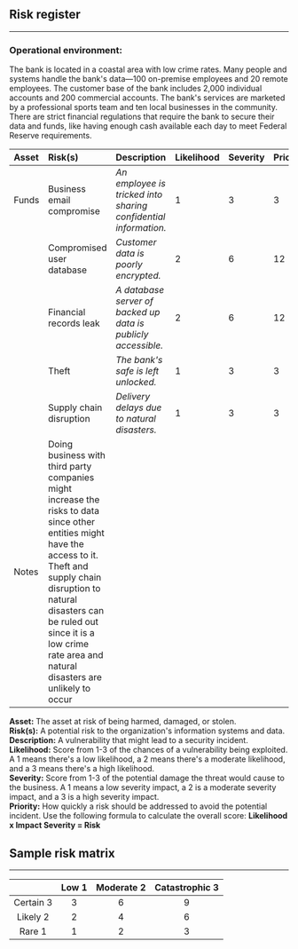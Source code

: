 ## Risk register

---

### **Operational environment:**

The bank is located in a coastal area with low crime rates. Many people and systems handle the bank's data—100 on-premise employees and 20 remote employees. The customer base of the bank includes 2,000 individual accounts and 200 commercial accounts. The bank's services are marketed by a professional sports team and ten local businesses in the community. There are strict financial regulations that require the bank to secure their data and funds, like having enough cash available each day to meet Federal Reserve requirements.

| Asset | Risk(s) | Description | Likelihood | Severity | Priority |
| :---- | :---- | :---- | ----- | ----- | ----- |
| Funds | Business email compromise | *An employee is tricked into sharing confidential information.* | 1 | 3 | 3 |
|  | Compromised user database | *Customer data is poorly encrypted.* | 2 | 6 | 12 |
|  | Financial records leak | *A database server of backed up data is publicly accessible.* | 2 | 6 | 12 |
|  | Theft | *The bank's safe is left unlocked.* | 1 | 3 | 3 |
|  | Supply chain disruption | *Delivery delays due to natural disasters.* | 1 | 3 | 3 |
| Notes | Doing business with third party companies might increase the risks to data since other entities might have the access to it. Theft and supply chain disruption to natural disasters can be ruled out since it is a low crime rate area and natural disasters are unlikely to occur |  |  |  |  |

**Asset:** The asset at risk of being harmed, damaged, or stolen.  
**Risk(s):** A potential risk to the organization's information systems and data.  
**Description:** A vulnerability that might lead to a security incident.  
**Likelihood:** Score from 1-3 of the chances of a vulnerability being exploited. A 1 means there's a low likelihood, a 2 means there's a moderate likelihood, and a 3 means there's a high likelihood.  
**Severity:** Score from 1-3 of the potential damage the threat would cause to the business. A 1 means a low severity impact, a 2 is a moderate severity impact, and a 3 is a high severity impact.  
**Priority:** How quickly a risk should be addressed to avoid the potential incident. Use the following formula to calculate the overall score: **Likelihood x Impact Severity \= Risk**

## Sample risk matrix

---

|  | Low 1 | Moderate 2 | Catastrophic 3 |
| :---: | :---: | :---: | :---: |
| Certain 3 | 3 | 6 | 9 |
| Likely 2 | 2 | 4 | 6 |
| Rare 1 | 1 | 2 | 3 |

